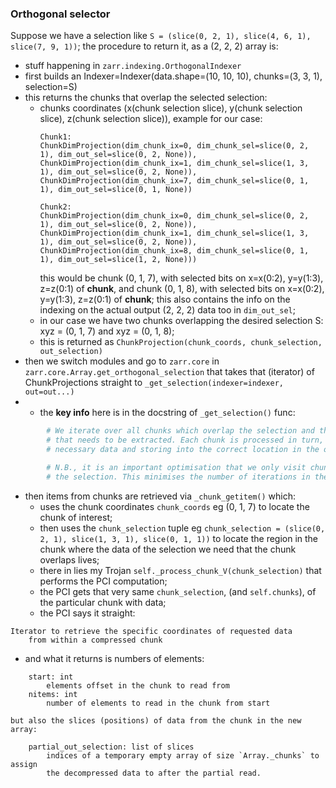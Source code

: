 ### Orthogonal selector

Suppose we have a selection like `S = (slice(0, 2, 1), slice(4, 6, 1), slice(7, 9, 1))`; the
procedure to return it, as a (2, 2, 2) array is:

- stuff happening in `zarr.indexing.OrthogonalIndexer`
- first builds an Indexer=Indexer(data.shape=(10, 10, 10), chunks=(3, 3, 1), selection=S)
- this returns the chunks that overlap the selected selection:
  - chunks coordinates (x(chunk selection slice), y(chunk selection slice), z(chunk selection slice)),
    example for our case:
    ```
    Chunk1:
    ChunkDimProjection(dim_chunk_ix=0, dim_chunk_sel=slice(0, 2, 1), dim_out_sel=slice(0, 2, None)),
    ChunkDimProjection(dim_chunk_ix=1, dim_chunk_sel=slice(1, 3, 1), dim_out_sel=slice(0, 2, None)),
    ChunkDimProjection(dim_chunk_ix=7, dim_chunk_sel=slice(0, 1, 1), dim_out_sel=slice(0, 1, None))

    Chunk2:
    ChunkDimProjection(dim_chunk_ix=0, dim_chunk_sel=slice(0, 2, 1), dim_out_sel=slice(0, 2, None)),
    ChunkDimProjection(dim_chunk_ix=1, dim_chunk_sel=slice(1, 3, 1), dim_out_sel=slice(0, 2, None)),
    ChunkDimProjection(dim_chunk_ix=8, dim_chunk_sel=slice(0, 1, 1), dim_out_sel=slice(1, 2, None)))
    ```
    this would be chunk (0, 1, 7), with selected bits on x=x(0:2), y=y(1:3), z=z(0:1) of **chunk**, and
    chunk (0, 1, 8), with selected bits on x=x(0:2), y=y(1:3), z=z(0:1) of **chunk**; this also
    contains the info on the indexing on the actual output (2, 2, 2) data too in `dim_out_sel`;
  - in our case we have two chunks overlapping the desired selection S:
    xyz = (0, 1, 7) and xyz = (0, 1, 8);
  - this is returned as `ChunkProjection(chunk_coords, chunk_selection, out_selection)`
- then we switch modules and go to `zarr.core` in `zarr.core.Array.get_orthogonal_selection`
  that takes that (iterator) of ChunkProjections straight to `_get_selection(indexer=indexer, out=out...)`
- - the **key info** here is in the docstring of `_get_selection()` func:
```python
        # We iterate over all chunks which overlap the selection and thus contain data
        # that needs to be extracted. Each chunk is processed in turn, extracting the
        # necessary data and storing into the correct location in the output array.

        # N.B., it is an important optimisation that we only visit chunks which overlap
        # the selection. This minimises the number of iterations in the main for loop.
```
- then items from chunks are retrieved via `_chunk_getitem()` which:
  - uses the chunk coordinates `chunk_coords` eg (0, 1, 7) to locate the chunk of interest;
  - then uses the `chunk_selection` tuple eg `chunk_selection = (slice(0, 2, 1), slice(1, 3, 1), slice(0, 1, 1))` to locate the region in the chunk
    where the data of the selection we need that the chunk overlaps lives;
  - there in lies my Trojan `self._process_chunk_V(chunk_selection)` that performs the PCI computation;
  - the PCI gets that very same `chunk_selection`, (and `self.chunks`), of the particular chunk with data;
  - the PCI says it straight:
```
Iterator to retrieve the specific coordinates of requested data
    from within a compressed chunk
```
  - and what it returns is numbers of elements:
```
    start: int
        elements offset in the chunk to read from
    nitems: int
        number of elements to read in the chunk from start
```
    but also the slices (positions) of data from the chunk in the new array:
```
    partial_out_selection: list of slices
        indices of a temporary empty array of size `Array._chunks` to assign
        the decompressed data to after the partial read.
```


  
